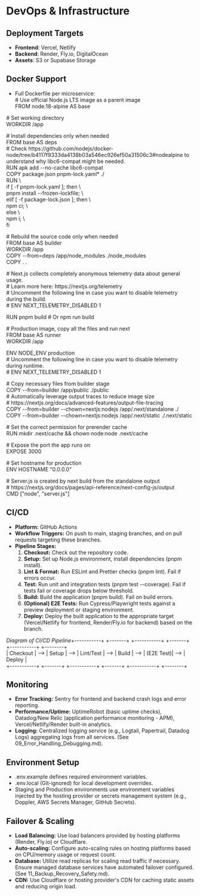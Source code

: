 # __DevOps & Infrastructure__

## __Deployment Targets__

- __Frontend__: Vercel, Netlify
- __Backend__: Render, Fly\.io, DigitalOcean
- __Assets__: S3 or Supabase Storage

## __Docker Support__

- Full Dockerfile per microservice:  
\# Use official Node\.js LTS image as a parent image  
FROM node:18\-alpine AS base  
  
\# Set working directory  
WORKDIR /app  
  
\# Install dependencies only when needed  
FROM base AS deps  
\# Check https://github\.com/nodejs/docker\-node/tree/b4117f9333da4138b03a546ec926ef50a31506c3\#nodealpine to understand why libc6\-compat might be needed\.  
RUN apk add \-\-no\-cache libc6\-compat  
COPY package\.json pnpm\-lock\.yaml\* \./  
RUN \\  
  if \[ \-f pnpm\-lock\.yaml \]; then \\  
  pnpm install \-\-frozen\-lockfile; \\  
  elif \[ \-f package\-lock\.json \]; then \\  
  npm ci; \\  
  else \\  
  npm i; \\  
  fi  
  
\# Rebuild the source code only when needed  
FROM base AS builder  
WORKDIR /app  
COPY \-\-from=deps /app/node\_modules \./node\_modules  
COPY \. \.  
  
\# Next\.js collects completely anonymous telemetry data about general usage\.  
\# Learn more here: https://nextjs\.org/telemetry  
\# Uncomment the following line in case you want to disable telemetry during the build\.  
\# ENV NEXT\_TELEMETRY\_DISABLED 1  
  
RUN pnpm build \# Or npm run build  
  
\# Production image, copy all the files and run next  
FROM base AS runner  
WORKDIR /app  
  
ENV NODE\_ENV production  
\# Uncomment the following line in case you want to disable telemetry during runtime\.  
\# ENV NEXT\_TELEMETRY\_DISABLED 1  
  
\# Copy necessary files from builder stage  
COPY \-\-from=builder /app/public \./public  
\# Automatically leverage output traces to reduce image size  
\# https://nextjs\.org/docs/advanced\-features/output\-file\-tracing  
COPY \-\-from=builder \-\-chown=nextjs:nodejs /app/\.next/standalone \./  
COPY \-\-from=builder \-\-chown=nextjs:nodejs /app/\.next/static \./\.next/static  
  
\# Set the correct permission for prerender cache  
RUN mkdir \.next/cache && chown node:node \.next/cache  
  
\# Expose the port the app runs on  
EXPOSE 3000  
  
\# Set hostname for production  
ENV HOSTNAME "0\.0\.0\.0"  
  
\# Server\.js is created by next build from the standalone output  
\# https://nextjs\.org/docs/pages/api\-reference/next\-config\-js/output  
CMD \["node", "server\.js"\]  
  


## __CI/CD__

- __Platform:__ GitHub Actions
- __Workflow Triggers:__ On push to main, staging branches, and on pull requests targeting these branches\.
- __Pipeline Stages:__
	1. __Checkout:__ Check out the repository code\.
	2. __Setup:__ Set up Node\.js environment, install dependencies \(pnpm install\)\.
	3. __Lint & Format:__ Run ESLint and Prettier checks \(pnpm lint\)\. Fail if errors occur\.
	4. __Test:__ Run unit and integration tests \(pnpm test \-\-coverage\)\. Fail if tests fail or coverage drops below threshold\.
	5. __Build:__ Build the application \(pnpm build\)\. Fail on build errors\.
	6. __\(Optional\) E2E Tests:__ Run Cypress/Playwright tests against a preview deployment or staging environment\.
	7. __Deploy:__ Deploy the built application to the appropriate target \(Vercel/Netlify for frontend, Render/Fly\.io for backend\) based on the branch\.

*Diagram of CI/CD Pipeline*\+\-\-\-\-\-\-\-\-\-\-\-\+     \+\-\-\-\-\-\-\-\+     \+\-\-\-\-\-\-\-\-\-\-\-\+     \+\-\-\-\-\-\-\-\+     \+\-\-\-\-\-\-\-\-\-\-\-\+     \+\-\-\-\-\-\-\-\-\+  
| Checkout  | \-\-> | Setup | \-\-> | Lint/Test | \-\-> | Build | \-\-> | \(E2E Test\)| \-\-> | Deploy |  
\+\-\-\-\-\-\-\-\-\-\-\-\+     \+\-\-\-\-\-\-\-\+     \+\-\-\-\-\-\-\-\-\-\-\-\+     \+\-\-\-\-\-\-\-\+     \+\-\-\-\-\-\-\-\-\-\-\-\+     \+\-\-\-\-\-\-\-\-\+  


## __Monitoring__

- __Error Tracking:__ Sentry for frontend and backend crash logs and error reporting\.
- __Performance/Uptime:__ UptimeRobot \(basic uptime checks\), Datadog/New Relic \(application performance monitoring \- APM\), Vercel/Netlify/Render built\-in analytics\.
- __Logging:__ Centralized logging service \(e\.g\., Logtail, Papertrail, Datadog Logs\) aggregating logs from all services\. \(See 09\_Error\_Handling\_Debugging\.md\)\.

## __Environment Setup__

- \.env\.example defines required environment variables\.
- \.env\.local \(Git\-ignored\) for local development overrides\.
- Staging and Production environments use environment variables injected by the hosting provider or secrets management system \(e\.g\., Doppler, AWS Secrets Manager, GitHub Secrets\)\.

## __Failover & Scaling__

- __Load Balancing:__ Use load balancers provided by hosting platforms \(Render, Fly\.io\) or Cloudflare\.
- __Auto\-scaling:__ Configure auto\-scaling rules on hosting platforms based on CPU/memory usage or request count\.
- __Database:__ Utilize read replicas for scaling read traffic if necessary\. Ensure managed database services have automated failover configured\. \(See 11\_Backup\_Recovery\_Safety\.md\)\.
- __CDN:__ Use Cloudflare or hosting provider's CDN for caching static assets and reducing origin load\.

